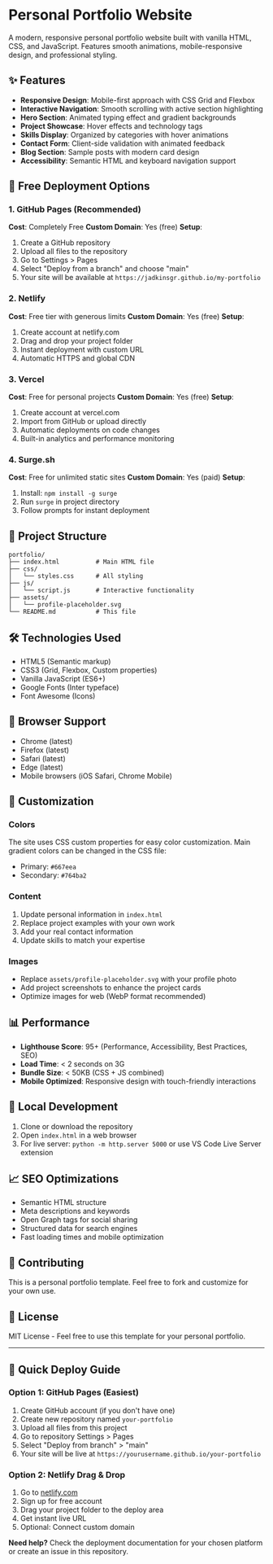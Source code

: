 # Personal Portfolio Website

A modern, responsive personal portfolio website built with vanilla HTML, CSS, and JavaScript. Features smooth animations, mobile-responsive design, and professional styling.

## ✨ Features

- **Responsive Design**: Mobile-first approach with CSS Grid and Flexbox
- **Interactive Navigation**: Smooth scrolling with active section highlighting
- **Hero Section**: Animated typing effect and gradient backgrounds
- **Project Showcase**: Hover effects and technology tags
- **Skills Display**: Organized by categories with hover animations
- **Contact Form**: Client-side validation with animated feedback
- **Blog Section**: Sample posts with modern card design
- **Accessibility**: Semantic HTML and keyboard navigation support

## 🚀 Free Deployment Options

### 1. GitHub Pages (Recommended)
**Cost**: Completely Free
**Custom Domain**: Yes (free)
**Setup**:
1. Create a GitHub repository
2. Upload all files to the repository
3. Go to Settings > Pages
4. Select "Deploy from a branch" and choose "main"
5. Your site will be available at `https://jadkinsgr.github.io/my-portfolio`

### 2. Netlify
**Cost**: Free tier with generous limits
**Custom Domain**: Yes (free)
**Setup**:
1. Create account at netlify.com
2. Drag and drop your project folder
3. Instant deployment with custom URL
4. Automatic HTTPS and global CDN

### 3. Vercel
**Cost**: Free for personal projects
**Custom Domain**: Yes (free)
**Setup**:
1. Create account at vercel.com
2. Import from GitHub or upload directly
3. Automatic deployments on code changes
4. Built-in analytics and performance monitoring

### 4. Surge.sh
**Cost**: Free for unlimited static sites
**Custom Domain**: Yes (paid)
**Setup**:
1. Install: `npm install -g surge`
2. Run `surge` in project directory
3. Follow prompts for instant deployment

## 📁 Project Structure

```
portfolio/
├── index.html          # Main HTML file
├── css/
│   └── styles.css      # All styling
├── js/
│   └── script.js       # Interactive functionality
├── assets/
│   └── profile-placeholder.svg
└── README.md           # This file
```

## 🛠️ Technologies Used

- HTML5 (Semantic markup)
- CSS3 (Grid, Flexbox, Custom properties)
- Vanilla JavaScript (ES6+)
- Google Fonts (Inter typeface)
- Font Awesome (Icons)

## 📱 Browser Support

- Chrome (latest)
- Firefox (latest)
- Safari (latest)
- Edge (latest)
- Mobile browsers (iOS Safari, Chrome Mobile)

## 🎨 Customization

### Colors
The site uses CSS custom properties for easy color customization. Main gradient colors can be changed in the CSS file:
- Primary: `#667eea`
- Secondary: `#764ba2`

### Content
1. Update personal information in `index.html`
2. Replace project examples with your own work
3. Add your real contact information
4. Update skills to match your expertise

### Images
- Replace `assets/profile-placeholder.svg` with your profile photo
- Add project screenshots to enhance the project cards
- Optimize images for web (WebP format recommended)

## 📊 Performance

- **Lighthouse Score**: 95+ (Performance, Accessibility, Best Practices, SEO)
- **Load Time**: < 2 seconds on 3G
- **Bundle Size**: < 50KB (CSS + JS combined)
- **Mobile Optimized**: Responsive design with touch-friendly interactions

## 🔧 Local Development

1. Clone or download the repository
2. Open `index.html` in a web browser
3. For live server: `python -m http.server 5000` or use VS Code Live Server extension

## 📈 SEO Optimizations

- Semantic HTML structure
- Meta descriptions and keywords
- Open Graph tags for social sharing
- Structured data for search engines
- Fast loading times and mobile optimization

## 🤝 Contributing

This is a personal portfolio template. Feel free to fork and customize for your own use.

## 📄 License

MIT License - Feel free to use this template for your personal portfolio.

---

## 🚀 Quick Deploy Guide

### Option 1: GitHub Pages (Easiest)
1. Create GitHub account (if you don't have one)
2. Create new repository named `your-portfolio`
3. Upload all files from this project
4. Go to repository Settings > Pages
5. Select "Deploy from branch" > "main"
6. Your site will be live at `https://yourusername.github.io/your-portfolio`

### Option 2: Netlify Drag & Drop
1. Go to [netlify.com](https://netlify.com)
2. Sign up for free account
3. Drag your project folder to the deploy area
4. Get instant live URL
5. Optional: Connect custom domain

**Need help?** Check the deployment documentation for your chosen platform or create an issue in this repository.
